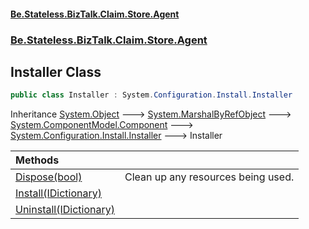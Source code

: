 #### [Be.Stateless.BizTalk.Claim.Store.Agent](README.md 'README')
### [Be.Stateless.BizTalk.Claim.Store.Agent](Be.Stateless.BizTalk.Claim.Store.Agent.md 'Be.Stateless.BizTalk.Claim.Store.Agent')

## Installer Class

```csharp
public class Installer : System.Configuration.Install.Installer
```

Inheritance [System.Object](https://docs.microsoft.com/en-us/dotnet/api/System.Object 'System.Object') &#129106; [System.MarshalByRefObject](https://docs.microsoft.com/en-us/dotnet/api/System.MarshalByRefObject 'System.MarshalByRefObject') &#129106; [System.ComponentModel.Component](https://docs.microsoft.com/en-us/dotnet/api/System.ComponentModel.Component 'System.ComponentModel.Component') &#129106; [System.Configuration.Install.Installer](https://docs.microsoft.com/en-us/dotnet/api/System.Configuration.Install.Installer 'System.Configuration.Install.Installer') &#129106; Installer

| Methods | |
| :--- | :--- |
| [Dispose(bool)](Installer.Dispose(bool).md 'Be.Stateless.BizTalk.Claim.Store.Agent.Installer.Dispose(bool)') | Clean up any resources being used. |
| [Install(IDictionary)](Installer.Install(IDictionary).md 'Be.Stateless.BizTalk.Claim.Store.Agent.Installer.Install(System.Collections.IDictionary)') | |
| [Uninstall(IDictionary)](Installer.Uninstall(IDictionary).md 'Be.Stateless.BizTalk.Claim.Store.Agent.Installer.Uninstall(System.Collections.IDictionary)') | |
